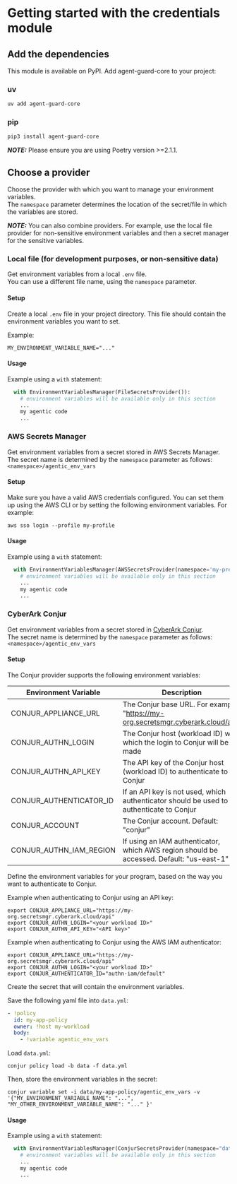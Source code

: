 # Getting started with the credentials module

## Add the dependencies

This module is available on PyPI. Add agent-guard-core to your project:

### uv
```bash
uv add agent-guard-core
```
### pip
```bash
pip3 install agent-guard-core
```

**_NOTE:_** Please ensure you are using Poetry version >=2.1.1.

## Choose a provider

Choose the provider with which you want to manage your environment variables.  
The `namespace` parameter determines the location of the secret/file in which the variables are stored.   

**_NOTE:_** You can also combine providers. For example, use the local file provider for non-sensitive environment variables and then a secret manager for the sensitive variables.

### Local file (for development purposes, or non-sensitive data)

Get environment variables from a local `.env` file.  
You can use a different file name, using the `namespace` parameter.

#### Setup

Create a local `.env` file in your project directory. This file should contain the environment variables you want to set.

Example:

```dotenv
MY_ENVIRONMENT_VARIABLE_NAME="..."
```

#### Usage

Example using a `with` statement:

```python
  with EnvironmentVariablesManager(FileSecretsProvider()):
    # environment variables will be available only in this section
    ...
    my agentic code
    ...
```

### AWS Secrets Manager

Get environment variables from a secret stored in AWS Secrets Manager.  
The secret name is determined by the `namespace` parameter as follows: `<namespace>/agentic_env_vars`

#### Setup

Make sure you have a valid AWS credentials configured. You can set them up using the AWS CLI or by setting the following environment variables. For example:

```shell
aws sso login --profile my-profile
```

#### Usage

Example using a `with` statement:

```python
  with EnvironmentVariablesManager(AWSSecretsProvider(namespace='my-prefix')):
    # environment variables will be available only in this section
    ...
    my agentic code
    ...
```

### CyberArk Conjur

Get environment variables from a secret stored in [CyberArk Conjur](https://www.conjur.org/).  
The secret name is determined by the `namespace` parameter as follows: `<namespace>/agentic_env_vars`

#### Setup

The Conjur provider supports the following environment variables:

| Environment Variable    | Description                                                                               | Required?                                  |
|-------------------------|-------------------------------------------------------------------------------------------|--------------------------------------------|
| CONJUR_APPLIANCE_URL    | The Conjur base URL. For example, "https://my-org.secretsmgr.cyberark.cloud/api"          | Yes                                        |
| CONJUR_AUTHN_LOGIN      | The Conjur host (workload ID) with which the login to Conjur will be made                 | Yes                                        |
| CONJUR_AUTHN_API_KEY    | The API key of the Conjur host (workload ID) to authenticate to Conjur                    | Yes, if API key authentication is used     |
| CONJUR_AUTHENTICATOR_ID | If an API key is not used, which authenticator should be used to authenticate to Conjur   | Yes, if API key authentication is not used |
| CONJUR_ACCOUNT          | The Conjur account. Default: "conjur"                                                     | No                                         |
| CONJUR_AUTHN_IAM_REGION | If using an IAM authenticator, which AWS region should be accessed. Default: "us-east-1"  | No                                         |

Define the environment variables for your program, based on the way you want to authenticate to Conjur.

Example when authenticating to Conjur using an API key:

```shell
export CONJUR_APPLIANCE_URL="https://my-org.secretsmgr.cyberark.cloud/api"
export CONJUR_AUTHN_LOGIN="<your workload ID>"
export CONJUR_AUTHN_API_KEY="<API key>"
```

Example when authenticating to Conjur using the AWS IAM authenticator:

```shell
export CONJUR_APPLIANCE_URL="https://my-org.secretsmgr.cyberark.cloud/api"
export CONJUR_AUTHN_LOGIN="<your workload ID>"
export CONJUR_AUTHENTICATOR_ID="authn-iam/default"
```

Create the secret that will contain the environment variables.

Save the following yaml file into `data.yml`:

```yaml
- !policy
  id: my-app-policy
  owner: !host my-workload
  body:
    - !variable agentic_env_vars
```

Load `data.yml`:

```shell
conjur policy load -b data -f data.yml
```

Then, store the environment variables in the secret:

```shell
conjur variable set -i data/my-app-policy/agentic_env_vars -v '{"MY_ENVIRONMENT_VARIABLE_NAME": "...", "MY_OTHER_ENVIRONMENT_VARIABLE_NAME": "..." }'
```

#### Usage

Example using a `with` statement:

```python
  with EnvironmentVariablesManager(ConjurSecretsProvider(namespace="data/my-app-policy")):
    # environment variables will be available only in this section
    ...
    my agentic code
    ...
```
